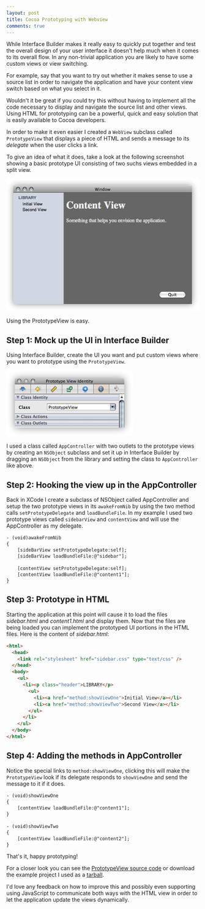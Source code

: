 ```yaml
---
layout: post
title: Cocoa Prototyping with Webview
comments: true
---
```

While Interface Builder makes it really easy to quickly put together and test the overall design of your user interface it doesn't help much when it comes to its overall flow. In any non-trivial application you are likely to have some custom views or view switching.

For example, say that you want to try out whether it makes sense to use a source list in order to navigate the application and have your content view switch based on what you select in it. 

Wouldn't it be great if you could try this without having to implement all the code necessary to display and navigate the source list and other views. Using HTML for prototyping can be a powerful, quick and easy solution that is easily available to Cocoa developers.

In order to make it even easier I created a `WebView` subclass called `PrototypeView` that displays a piece of HTML and sends a message to its *delegate* when the user clicks a link.

To give an idea of what it does, take a look at the following screenshot showing a basic prototype UI consisting of two suchs views embedded in a split view.

![Prototyped UI, using PrototypeView](/images/posts/html-prototype-ui.png)

Using the PrototypeView is easy.

Step 1: Mock up the UI in Interface Builder
-------------------------------------------

Using Interface Builder, create the UI you want and put custom views where you want to prototype using the `PrototypeView`. 

![Setting class to PrototypeView](/images/posts/html-prototype-ib.png)

I used a class called `AppController` with two outlets to the prototype views by creating an `NSObject` subclass and set it up in Interface Builder by dragging an `NSObject` from the library and setting the class to `AppController` like above.

Step 2: Hooking the view up in the AppController
------------------------------------------------

Back in XCode I create a subclass of NSObject called AppController and setup the two prototype views in its `awakeFromNib` by using the two method calls `setPrototypeDelegate` and `loadBundleFile`. In my example I used two prototype views called `sidebarView` and `contentView` and will use the AppController as my delegate.

``` objc
- (void)awakeFromNib
{
    [sideBarView setPrototypeDelegate:self];
    [sideBarView loadBundleFile:@"sidebar"];

    [contentView setPrototypeDelegate:self];
    [contentView loadBundleFile:@"content1"];
}
```


Step 3: Prototype in HTML
-------------------------

Starting the application at this point will cause it to load the files *sidebar.html* and *content1.html* and display them. Now that the files are being loaded you can implement the prototyped UI portions in the HTML files. Here is the content of *sidebar.html*:

``` html
<html>
  <head>
    <link rel="stylesheet" href="sidebar.css" type="text/css" />
  </head>
  <body>
    <ul>
      <li><p class="header">LIBRARY</p>
        <ul>
          <li><a href="method:showViewOne">Initial View</a></li>
          <li><a href="method:showViewTwo">Second View</a></li>
        </ul>
      </li>
    </ul>
  </body>
</html>
```


Step 4: Adding the methods in AppController
-------------------------------------------
Notice the special links to `method:showViewOne`, clicking this will make the `PrototypeView` look if its delegate responds to `showViewOne` and send the message to it if it does.

``` objc
- (void)showViewOne
{
    [contentView loadBundleFile:@"content1"];
}

- (void)showViewTwo
{
    [contentView loadBundleFile:@"content2"];
}
```

That's it, happy prototyping!

For a closer look you can see the [PrototypeView source code](http://gist.github.com/106856) or download the example project I used as a [tarball](/downloads/posts/HtmlPrototype.tar.gz).

I'd love any feedback on how to improve this and possibly even supporting using JavaScript to communicate both ways with the HTML view in order to let the application update the views dynamically.
